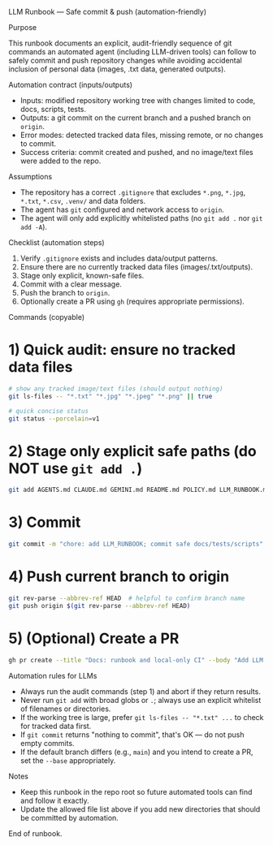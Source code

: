 LLM Runbook — Safe commit & push (automation-friendly)

Purpose

This runbook documents an explicit, audit-friendly sequence of git commands an automated agent (including LLM-driven tools) can follow to safely commit and push repository changes while avoiding accidental inclusion of personal data (images, .txt data, generated outputs).

Automation contract (inputs/outputs)

- Inputs: modified repository working tree with changes limited to code, docs, scripts, tests.
- Outputs: a git commit on the current branch and a pushed branch on `origin`.
- Error modes: detected tracked data files, missing remote, or no changes to commit.
- Success criteria: commit created and pushed, and no image/text files were added to the repo.

Assumptions

- The repository has a correct `.gitignore` that excludes `*.png`, `*.jpg`, `*.txt`, `*.csv`, `.venv/` and data folders.
- The agent has `git` configured and network access to `origin`.
- The agent will only add explicitly whitelisted paths (no `git add .` nor `git add -A`).

Checklist (automation steps)

1. Verify `.gitignore` exists and includes data/output patterns.
2. Ensure there are no currently tracked data files (images/.txt/outputs).
3. Stage only explicit, known-safe files.
4. Commit with a clear message.
5. Push the branch to `origin`.
6. Optionally create a PR using `gh` (requires appropriate permissions).

Commands (copyable)

# 1) Quick audit: ensure no tracked data files
```bash
# show any tracked image/text files (should output nothing)
git ls-files -- "*.txt" "*.jpg" "*.jpeg" "*.png" || true

# quick concise status
git status --porcelain=v1
```

# 2) Stage only explicit safe paths (do NOT use `git add .`)
```bash
git add AGENTS.md CLAUDE.md GEMINI.md README.md POLICY.md LLM_RUNBOOK.md tests scripts
```

# 3) Commit
```bash
git commit -m "chore: add LLM_RUNBOOK; commit safe docs/tests/scripts" || true
```

# 4) Push current branch to origin
```bash
git rev-parse --abbrev-ref HEAD  # helpful to confirm branch name
git push origin $(git rev-parse --abbrev-ref HEAD)
```

# 5) (Optional) Create a PR
```bash
gh pr create --title "Docs: runbook and local-only CI" --body "Add LLM runbook and local-only CI policy." --base main
```

Automation rules for LLMs

- Always run the audit commands (step 1) and abort if they return results.
- Never run `git add` with broad globs or `.`; always use an explicit whitelist of filenames or directories.
- If the working tree is large, prefer `git ls-files -- "*.txt" ...` to check for tracked data first.
- If `git commit` returns "nothing to commit", that's OK — do not push empty commits.
- If the default branch differs (e.g., `main`) and you intend to create a PR, set the `--base` appropriately.

Notes

- Keep this runbook in the repo root so future automated tools can find and follow it exactly.
- Update the allowed file list above if you add new directories that should be committed by automation.

End of runbook.
